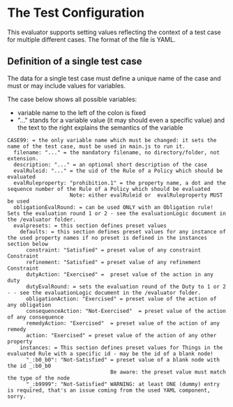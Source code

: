 # The Test Configuration

This evaluator supports setting values reflecting the context of a test case for multiple different cases.
The format of the file is YAML.

## Definition of a single test case

The data for a single test case must define a unique name of the case and must or may include values for variables.

The case below shows all possible variables:
* variable name to the left of the colon is fixed
* "..." stands for a variable value (it may should even a specific value) and the text to the right explains the semantics of the variable

```
CASE99: = the only variable name which must be changed: it sets the name of the test case, must be used in main.js to run it.
  filename: "..." = the mandatory filename, no directory/folder, not extension.
  description: "..." = an optional short description of the case
  evalRuleid: "..." = the uid of the Rule of a Policy which should be evaluated
  evalRuleproperty: "prohibition.1" = the property name, a dot and the sequence number of the Rule of a Policy which should be evaluated
                    Note: either evalRuleid or  evalRuleproperty MUST be used
  obligationEvalRound: = can be used ONLY with an Obligation rule! Sets the evaluation round 1 or 2 - see the evaluationLogic document in the /evaluator folder.
  evalpresets: = this section defines preset values
    defaults: = this section defines preset values for any instance of the used property names if no preset is defined in the instances section below
      constraint: "Satisfied" = preset value of any constraint Constraint
      refinement: "Satisfied" = preset value of any refinement Constraint
      dutyAction: "Exercised" =  preset value of the action in any duty
      dutyEvalRound: = sets the evaluation round of the Duty to 1 or 2 - - see the evaluationLogic document in the /evaluator folder.
      obligationAction: "Exercised" = preset value of the action of any obligation
      consequenceAction: "Not-Exercised"  = preset value of the action of any consequence
      remedyAction: "Exercised"  = preset value of the action of any remedy
      action: "Exercised" = preset value of the action of any other property
    instances: = This section defines preset values for Things in the evaluated Rule with a specific id - may be the id of a blank node!
      "_:b0_b0": "Not-Satisfied" = preset value of a blank node with the id _:b0_b0
                                 Be aware: the preset value must match the type of the node
      "_:b9999": "Not-Satisfied" WARNING: at least ONE (dummy) entry is required, that's an issue coming from the used YAML component, sorry.
```

